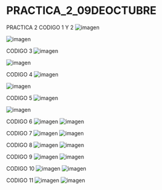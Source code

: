 # PRACTICA_2_09DEOCTUBRE
PRACTICA 2
CODIGO 1 Y 2
![imagen](https://github.com/user-attachments/assets/4c3598c7-db9c-48a9-ba5d-31eb6fcf3b16)

![imagen](https://github.com/user-attachments/assets/a5079572-b70a-4165-84d9-b5b2e82ffcfe)

CODIGO 3
![imagen](https://github.com/user-attachments/assets/37da27aa-4005-46e6-ae04-d2e99cae1d92)


![imagen](https://github.com/user-attachments/assets/ebe83d8c-ff4c-4308-9048-c65339348405)

CODIGO 4
![imagen](https://github.com/user-attachments/assets/67103a3b-2d57-4771-a5d0-0e2381df42f2)

![imagen](https://github.com/user-attachments/assets/e27244ca-c295-4c6e-bd6d-7ae5bf689b2b)

CODIGO 5 
![imagen](https://github.com/user-attachments/assets/c7dae5ac-9f5c-4a2e-8d50-4e8897fabee7)

![imagen](https://github.com/user-attachments/assets/331dc4d8-6211-42cb-ae51-7a01dd516fa5)

CODIGO 6 
![imagen](https://github.com/user-attachments/assets/ac79ce58-4c50-4eb3-bc9f-00dc39d0aa33)
![imagen](https://github.com/user-attachments/assets/c03d5d17-d17f-43c1-9a81-666b354afa7b)

CODIGO 7
![imagen](https://github.com/user-attachments/assets/abfdbcf2-604d-4a8e-a375-1253675305dd)
![imagen](https://github.com/user-attachments/assets/c5841b99-cd2e-4cf6-ae45-045cfd6b07bc)

CODIGO 8
![imagen](https://github.com/user-attachments/assets/fe0e41d9-1564-4552-a3b4-44c01255bac7)
![imagen](https://github.com/user-attachments/assets/5c72370d-ae70-4757-a913-59daac3467fd)

CODIGO 9
![imagen](https://github.com/user-attachments/assets/ddb0d3c4-d2d1-4fc1-8342-2ae63eb30b32)
![imagen](https://github.com/user-attachments/assets/c32090e2-4f8d-4abc-9845-23b55c6dfe1d)

CODIGO 10
![imagen](https://github.com/user-attachments/assets/ceb12afb-df41-4f85-821a-14a7fe12e747)
![imagen](https://github.com/user-attachments/assets/04c7b66b-c83c-487e-8b96-2fb36e5349c8)

CODIGO 11
![imagen](https://github.com/user-attachments/assets/a2ff4e74-8d0c-4888-9780-542479b36612)
![imagen](https://github.com/user-attachments/assets/8909a832-0360-4df6-8bbf-bd3543ac6233)





















